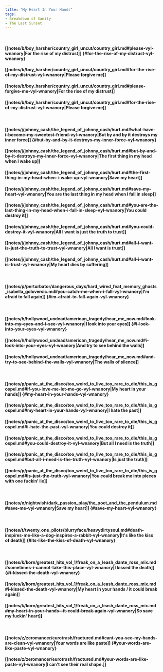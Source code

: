 ```yaml
---
title: "My Heart In Your Hands"
tags:
- Breakdown of Sanity
- The Last Sunset
---
```

&nbsp;
#### [[notes/b/boy_harsher/country_girl_uncut/country_girl.md#please-vyl-wnanory|For the rise of my distrust]] {#for-the-rise-of-my-distrust-vyl-wnanory}
#### [[notes/b/boy_harsher/country_girl_uncut/country_girl.md#for-the-rise-of-my-distrust-vyl-wnanory|Please forgive me]]
#### [[notes/b/boy_harsher/country_girl_uncut/country_girl.md#please-forgive-me-vyl-wnanory|For the rise of my distrust]]
#### [[notes/b/boy_harsher/country_girl_uncut/country_girl.md#for-the-rise-of-my-distrust-vyl-wnanory|Please forgive me]]
&nbsp;
#### [[notes/j/johnny_cash/the_legend_of_johnny_cash/hurt.md#what-have-i-become-my-sweetest-friend-vyl-wnanory|But by and by it destroys my inner force]] {#but-by-and-by-it-destroys-my-inner-force-vyl-wnanory}
#### [[notes/j/johnny_cash/the_legend_of_johnny_cash/hurt.md#but-by-and-by-it-destroys-my-inner-force-vyl-wnanory|The first thing in my head when I wake up]]
#### [[notes/j/johnny_cash/the_legend_of_johnny_cash/hurt.md#the-first-thing-in-my-head-when-i-wake-up-vyl-wnanory|Save my heart]]
#### [[notes/j/johnny_cash/the_legend_of_johnny_cash/hurt.md#save-my-heart-vyl-wnanory|You are the last thing in my head when I fall in sleep]]
#### [[notes/j/johnny_cash/the_legend_of_johnny_cash/hurt.md#you-are-the-last-thing-in-my-head-when-i-fall-in-sleep-vyl-wnanory|You could destroy it]]
#### [[notes/j/johnny_cash/the_legend_of_johnny_cash/hurt.md#you-could-destroy-it-vyl-wnanory|All I want is just the truth to trust]]
#### [[notes/j/johnny_cash/the_legend_of_johnny_cash/hurt.md#all-i-want-is-just-the-truth-to-trust-vyl-wnanory|All I want is trust]]
#### [[notes/j/johnny_cash/the_legend_of_johnny_cash/hurt.md#all-i-want-is-trust-vyl-wnanory|My heart dies by suffering]]
&nbsp;
#### [[notes/p/perturbator/dangerous_days/hard_wired_feat_memory_ghosts_isabella_goloversic.md#you-catch-me-when-i-fall-vyl-wnanory|I'm afraid to fall again]] {#im-afraid-to-fall-again-vyl-wnanory}
&nbsp;
#### [[notes/h/hollywood_undead/american_tragedy/hear_me_now.md#look-into-my-eyes-and-i-see-vyl-wnanory|I look into your eyes]] {#i-look-into-your-eyes-vyl-wnanory}
#### [[notes/h/hollywood_undead/american_tragedy/hear_me_now.md#i-look-into-your-eyes-vyl-wnanory|And try to see behind the walls]]
#### [[notes/h/hollywood_undead/american_tragedy/hear_me_now.md#and-try-to-see-behind-the-walls-vyl-wnanory|The walls of silence]]
&nbsp;
#### [[notes/p/panic_at_the_disco/too_weird_to_live_too_rare_to_die/this_is_gospel.md#if-you-love-me-let-me-go-vyl-wnanory|My heart in your hands]] {#my-heart-in-your-hands-vyl-wnanory}
#### [[notes/p/panic_at_the_disco/too_weird_to_live_too_rare_to_die/this_is_gospel.md#my-heart-in-your-hands-vyl-wnanory|I hate the past]]
#### [[notes/p/panic_at_the_disco/too_weird_to_live_too_rare_to_die/this_is_gospel.md#i-hate-the-past-vyl-wnanory|You could destroy it]]
#### [[notes/p/panic_at_the_disco/too_weird_to_live_too_rare_to_die/this_is_gospel.md#you-could-destroy-it-vyl-wnanory|But all I need is the truth]]
#### [[notes/p/panic_at_the_disco/too_weird_to_live_too_rare_to_die/this_is_gospel.md#but-all-i-need-is-the-truth-vyl-wnanory|Is just the truth]]
#### [[notes/p/panic_at_the_disco/too_weird_to_live_too_rare_to_die/this_is_gospel.md#is-just-the-truth-vyl-wnanory|You could break me into pieces with one fuckin' lie]]
&nbsp;
#### [[notes/n/nightwish/dark_passion_play/the_poet_and_the_pendulum.md#save-me-vyl-wnanory|Save my heart]] {#save-my-heart-vyl-wnanory}
&nbsp;
#### [[notes/t/twenty_one_pilots/blurryface/heavydirtysoul.md#death-inspires-me-like-a-dog-inspires-a-rabbit-vyl-wnanory|It's like the kiss of death]] {#its-like-the-kiss-of-death-vyl-wnanory}
&nbsp;
#### [[notes/k/korn/greatest_hits_vol_1/freak_on_a_leash_dante_ross_mix.md#sometimes-i-cannot-take-this-place-vyl-wnanory|I kissed the death]] {#i-kissed-the-death-vyl-wnanory}
#### [[notes/k/korn/greatest_hits_vol_1/freak_on_a_leash_dante_ross_mix.md#i-kissed-the-death-vyl-wnanory|My heart in your hands / it could break again]]
#### [[notes/k/korn/greatest_hits_vol_1/freak_on_a_leash_dante_ross_mix.md#my-heart-in-your-hands--it-could-break-again-vyl-wnanory|So save my fuckin' heart]]
&nbsp;
#### [[notes/z/zeromancer/eurotrash/fractured.md#cant-you-see-my-hands-are-clean-vyl-wnanory|Your words are like paste]] {#your-words-are-like-paste-vyl-wnanory}
#### [[notes/z/zeromancer/eurotrash/fractured.md#your-words-are-like-paste-vyl-wnanory|I can't see their real shape.]]
